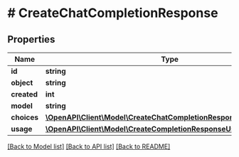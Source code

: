 # # CreateChatCompletionResponse

## Properties

Name | Type | Description | Notes
------------ | ------------- | ------------- | -------------
**id** | **string** |  |
**object** | **string** |  |
**created** | **int** |  |
**model** | **string** |  |
**choices** | [**\OpenAPI\Client\Model\CreateChatCompletionResponseChoicesInner[]**](CreateChatCompletionResponseChoicesInner.md) |  |
**usage** | [**\OpenAPI\Client\Model\CreateCompletionResponseUsage**](CreateCompletionResponseUsage.md) |  | [optional]

[[Back to Model list]](../../README.md#models) [[Back to API list]](../../README.md#endpoints) [[Back to README]](../../README.md)
